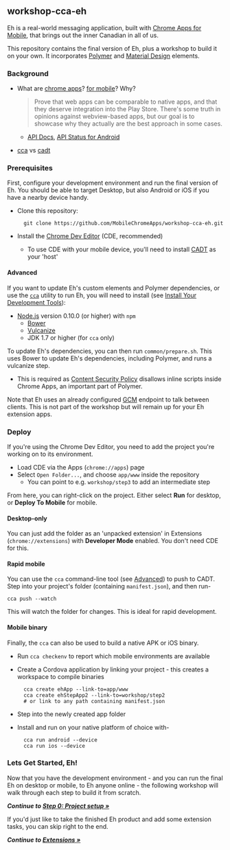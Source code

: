 ## workshop-cca-eh

Eh is a real-world messaging application, built with [Chrome Apps for Mobile](https://developer.chrome.com/apps/chrome_apps_on_mobile), that brings out the inner Canadian in all of us.

This repository contains the final version of Eh, plus a workshop to build it on your own. It incorporates [Polymer](https://www.polymer-project.org/) and [Material Design](https://www.google.com/design/spec) elements.

### Background

* What are [chrome apps](https://developer.chrome.com/apps/about_apps)?  [for mobile](https://developer.chrome.com/apps/chrome_apps_on_mobile)? Why?

  > Prove that web apps can be comparable to native apps, and that they deserve integration into the Play Store.
  > There's some truth in opinions against webview-based apps, but our goal is to showcase why they actually are the best approach in some cases.

  * [API Docs](https://developer.chrome.com/apps/api_index), [API Status for Android](https://github.com/MobileChromeApps/mobile-chrome-apps/blob/master/docs/APIsAndLibraries.md)

* [cca](https://github.com/MobileChromeApps/mobile-chrome-apps) vs [cadt](https://github.com/MobileChromeApps/chrome-app-developer-tool)

### Prerequisites

First, configure your development environment and run the final version of Eh.
You should be able to target Desktop, but also Android or iOS if you have a nearby device handy.

* Clone this repository:

        git clone https://github.com/MobileChromeApps/workshop-cca-eh.git

* Install the [Chrome Dev Editor](https://chrome.google.com/webstore/detail/chrome-dev-editor-develop/pnoffddplpippgcfjdhbmhkofpnaalpg?hl=en) (CDE, recommended)

  * To use CDE with your mobile device, you'll need to install [CADT](https://github.com/MobileChromeApps/workshop-cca-eh/blob/master/README.md#deploy-to-mobile) as your 'host'

#### Advanced

If you want to update Eh's custom elements and Polymer dependencies, or use the [`cca`](https://www.npmjs.org/package/cca) utility to run Eh, you will need to install (see [Install Your Development Tools](https://developer.chrome.com/apps/chrome_apps_on_mobile#step-1-install-your-development-tools)):

* [Node.js](http://nodejs.org) version 0.10.0 (or higher) with `npm`
  * [Bower](http://bower.io)
  * [Vulcanize](https://www.npmjs.org/package/vulcanize)
  * JDK 1.7 or higher (for `cca` only)

To update Eh's dependencies, you can then run `common/prepare.sh`.
This uses Bower to update Eh's dependencies, including Polymer, and runs a vulcanize step.

* This is required as [Content Security Policy](https://developer.chrome.com/extensions/contentSecurityPolicy) disallows inline scripts inside Chrome Apps, an important part of Polymer.

Note that Eh uses an already configured [GCM](https://developer.android.com/google/gcm/index.html) endpoint to talk between clients.
This is not part of the workshop but will remain up for your Eh extension apps.

### Deploy

If you're using the Chrome Dev Editor, you need to add the project you're working on to its environment.

* Load CDE via the Apps (`chrome://apps`) page
* Select `Open Folder...`, and choose `app/www` inside the repository
  * You can point to e.g. `workshop/step3` to add an intermediate step

From here, you can right-click on the project. Either select **Run** for desktop, or **Deploy To Mobile** for mobile.

#### Desktop-only

You can just add the folder as an 'unpacked extension' in Extensions (`chrome://extensions`) with **Developer Mode** enabled. You don't need CDE for this.

#### Rapid mobile

You can use the `cca` command-line tool (see [Advanced](#Advanced)) to push to CADT. Step into your project's folder (containing `manifest.json`), and then run-

    cca push --watch

This will watch the folder for changes. This is ideal for rapid development.

#### Mobile binary

Finally, the `cca` can also be used to build a native APK or iOS binary.

* Run `cca checkenv` to report which mobile environments are available
* Create a Cordova application by linking your project - this creates a workspace to compile binaries

        cca create ehApp --link-to=app/www
        cca create ehStepApp2 --link-to=workshop/step2
        # or link to any path containing manifest.json

* Step into the newly created app folder
* Install and run on your native platform of choice with-

        cca run android --device
        cca run ios --device

### Lets Get Started, Eh!

Now that you have the development environment - and you can run the final Eh on desktop or mobile, to Eh anyone online - the following workshop will walk through each step to build it from scratch.

_**Continue to [Step 0: Project setup &raquo;](https://github.com/MobileChromeApps/workshop-cca-eh/blob/master/docs/step0.md)**_

If you'd just like to take the finished Eh product and add some extension tasks, you can skip right to the end.

_**Continue to [Extensions &raquo;](https://github.com/MobileChromeApps/workshop-cca-eh/blob/master/docs/extensions.md)**_
